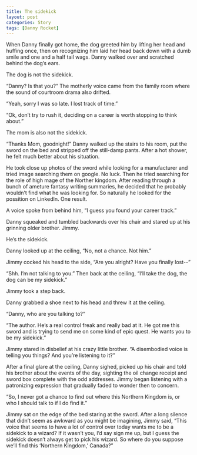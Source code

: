 ```yaml
---
title: The sidekick
layout: post
categories: Story
tags: [Danny Rocket]
---
```

When Danny finally got home, the dog greeted him by lifting her head and huffing once, then on recognizing him laid her head back down with a dumb smile and one and a half tail wags. Danny walked over and scratched behind the dog’s ears.

The dog is not the sidekick.

<!-- more -->

“Danny? Is that you?” The motherly voice came from the family room where the sound of courtroom drama also drifted.

“Yeah, sorry I was so late. I lost track of time.”

“Ok, don’t try to rush it, deciding on a career is worth stopping to think about.”

The mom is also not the sidekick.

“Thanks Mom, goodnight!” Danny walked up the stairs to his room, put the sword on the bed and stripped off the still-damp pants. After a hot shower, he felt much better about his situation.

He took close up photos of the sword while looking for a manufacturer and tried image searching them on google. No luck. Then he tried searching for the role of high mage of the Norther kingdom. After reading through a bunch of ameture fantasy writing summaries, he decided that he probably wouldn’t find what he was looking for. So naturally he looked for the possition on LinkedIn. One result.

A voice spoke from behind him, “I guess you found your career track.”

Danny squeaked and tumbled backwards over his chair and stared up at his grinning older brother. Jimmy.

He’s the sidekick.

Danny looked up at the ceiling, “No, not a chance. Not him.”

Jimmy cocked his head to the side, “Are you alright? Have you finally lost--”

“Shh. I’m not talking to you.” Then back at the ceiling, “I’ll take the dog, the dog can be my sidekick.”

Jimmy took a step back.

Danny grabbed a shoe next to his head and threw it at the ceiling.

“Danny, who are you talking to?”

“The author. He’s a real control freak and really bad at it. He got me this sword and is trying to send me on some kind of epic quest. He wants you to be my sidekick.”

Jimmy stared in disbelief at his crazy little brother. “A disembodied voice is telling you things? And you’re listening to it?”

After a final glare at the ceiling, Danny sighed, picked up his chair and told his brother about the events of the day, sighting the oil change receipt and sword box complete with the odd addresses. Jimmy began listening with a patronizing expression that gradually faded to wonder then to concern.

“So, I never got a chance to find out where this Northern Kingdom is, or who I should talk to if I do find it.”

Jimmy sat on the edge of the bed staring at the sword. After a long silence that didn’t seem as awkward as you might be imagining, Jimmy said, “This voice that seems to have a lot of control over today wants me to be a sidekick to a wizard? If it wasn’t you, I’d say sign me up, but I guess the sidekick doesn’t always get to pick his wizard. So where do you suppose we’ll find this ‘Northern Kingdom,’ Canada?”